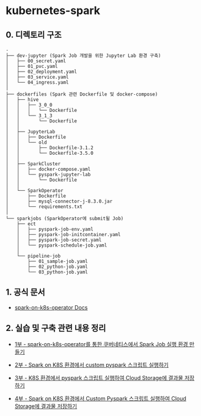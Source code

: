 # kubernetes-spark

## 0. 디렉토리 구조
```
.
├── dev-jupyter (Spark Job 개발을 위한 Jupyter Lab 환경 구축)
│   ├── 00_secret.yaml
│   ├── 01_pvc.yaml
│   ├── 02_deployment.yaml
│   ├── 03_service.yaml
│   └── 04_ingress.yaml
│
├── dockerfiles (Spark 관련 Dockerfile 및 docker-compose)
│   ├── hive
│   │   ├── 3_0_0
│   │   │   └── Dockerfile
│   │   └── 3_1_3
│   │       └── Dockerfile
│   │
│   ├── JupyterLab
│   │   ├── Dockerfile
│   │   └── old
│   │       ├── Dockerfile-3.1.2
│   │       └── Dockerfile-3.5.0
│   │       
│   ├── SparkCluster
│   │   ├── docker-compose.yaml
│   │   └── pyspark-jupyter-lab
│   │       └── Dockerfile
│   │
│   └── SparkOperator
│       ├── Dockerfile
│       ├── mysql-connector-j-8.3.0.jar
│       └── requirements.txt
│
└── sparkjobs (SparkOperator에 submit될 Job)
    ├── ect
    │   ├── pyspark-job-env.yaml
    │   ├── pyspark-job-initcontainer.yaml
    │   ├── pyspark-job-secret.yaml
    │   └── pyspark-schedule-job.yaml
    │
    └── pipeline-job
        ├── 01_sample-job.yaml
        ├── 02_python-job.yaml
        └── 03_python-job.yaml
```

## 1. 공식 문서
- [spark-on-k8s-operator Docs](https://github.com/GoogleCloudPlatform/spark-on-k8s-operator/blob/master/docs/user-guide.md)

## 2. 실습 및 구축 관련 내용 정리
- [1부 - spark-on-k8s-operator를 통한 쿠버네티스에서 Spark Job 실행 환경 만들기](https://velog.io/@newnew_daddy/spark06)

- [2부 - Spark on K8S 환경에서 custom pyspark 스크립트 실행하기](https://velog.io/@newnew_daddy/spark07)

- [3부 - K8S 환경에서 pyspark 스크립트 실행하여 Cloud Storage에 결과물 저장하기](https://velog.io/@newnew_daddy/spark08)

- [4부 - Spark on K8S 환경에서 Custom Pyspark 스크립트 실행하여 Cloud Storage에 결과물 저장하기](https://velog.io/@newnew_daddy/spark09)

